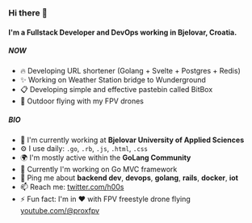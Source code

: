 ### Hi there 👋

#### I'm a Fullstack Developer and DevOps working in Bjelovar, Croatia.

##### NOW

- 🔥 Developing URL shortener (Golang + Svelte + Postgres + Redis)
- ✨ Working on Weather Station bridge to Wunderground
- 📋 Developing simple and effective pastebin called BitBox
- 🚁 Outdoor flying with my FPV drones

##### BIO

- 🏢 I'm currently working at **Bjelovar University of Applied Sciences**
- ⚙️ I use daily: `.go`, `.rb`, `.js`, `.html`, `.css`
- 🌍 I'm mostly active within the **GoLang Community**
- 🌱 Currently I'm working on Go MVC framework
- 💬 Ping me about **backend dev**, **devops**, **golang**, **rails**, **docker**, **iot**
- 📫 Reach me: [twitter.com/h00s](https://twitter.com/h00s)
- ⚡️ Fun fact: I'm in ❤️ with FPV freestyle drone flying [youtube.com/@proxfpv](https://youtube.com/@proxfpv)

